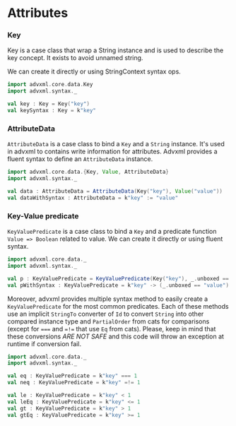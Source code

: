 # Attributes

### Key
Key is a case class that wrap a String instance and is used to describe the key concept. 
It exists to avoid unnamed string.

We can create it directly or using StringContext syntax ops.
```scala
import advxml.core.data.Key
import advxml.syntax._

val key : Key = Key("key")
val keySyntax : Key = k"key"
```

### AttributeData
`AttributeData` is a case class to bind a `Key` and a `String` instance. It's used in advxml to contains write information
for attributes.
Advxml provides a fluent syntax to define an `AttributeData` instance.

```scala
import advxml.core.data.{Key, Value, AttributeData}
import advxml.syntax._

val data : AttributeData = AttributeData(Key("key"), Value("value"))
val dataWithSyntax : AttributeData = k"key" := "value"
```

### Key-Value predicate
`KeyValuePredicate` is a case class to bind a `Key` and a predicate function `Value => Boolean` related to value.
We can create it directly or using fluent syntax.

```scala
import advxml.core.data._
import advxml.syntax._

val p : KeyValuePredicate = KeyValuePredicate(Key("key"), _.unboxed == "value")
val pWithSyntax : KeyValuePredicate = k"key" -> (_.unboxed == "value")
```

Moreover, advxml provides multiple syntax method to easily create a `KeyValuePredicate` for the most common predicates.
Each of these methods use an implicit `StringTo` converter of `Id` to convert `String` into other compared instance type
and `PartialOrder` from cats for comparisons (except for `===` and `=!=` that use `Eq` from cats).
Please, keep in mind that these conversions *ARE NOT SAFE* and this code will throw an exception at runtime if conversion fail.

```scala
import advxml.core.data._
import advxml.syntax._

val eq : KeyValuePredicate = k"key" === 1
val neq : KeyValuePredicate = k"key" =!= 1

val le : KeyValuePredicate = k"key" < 1
val leEq : KeyValuePredicate = k"key" <= 1
val gt : KeyValuePredicate = k"key" > 1
val gtEq : KeyValuePredicate = k"key" >= 1
```
